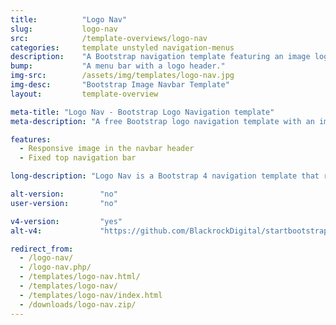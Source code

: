 ```yaml
---
title:			"Logo Nav"
slug:			logo-nav
src:			/template-overviews/logo-nav
categories:		template unstyled navigation-menus
description:	"A Bootstrap navigation template featuring an image logo in place of the navbar header text."
bump:			"A menu bar with a logo header."
img-src:		/assets/img/templates/logo-nav.jpg
img-desc:		"Bootstrap Image Navbar Template"
layout:			template-overview

meta-title: "Logo Nav - Bootstrap Logo Navigation template"
meta-description: "A free Bootstrap logo navigation template with an image logo in place of the default navbar header text. All Start Bootstrap templates are free to download and open source."

features:
  - Responsive image in the navbar header
  - Fixed top navigation bar

long-description: "Logo Nav is a Bootstrap 4 navigation template that replaces the default text in the navbar header with an image."

alt-version:		"no"
user-version:		"no"

v4-version:			"yes"
alt-v4:				"https://github.com/BlackrockDigital/startbootstrap-logo-nav/archive/v4-dev.zip"

redirect_from:
  - /logo-nav/
  - /logo-nav.php/
  - /templates/logo-nav.html/
  - /templates/logo-nav/
  - /templates/logo-nav/index.html
  - /downloads/logo-nav.zip/
---
```

